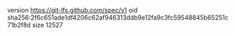 version https://git-lfs.github.com/spec/v1
oid sha256:2f6c651ade1df4206c62af946313ddb9e12fa9c3fc59548845b65251c71b2f8d
size 12527
